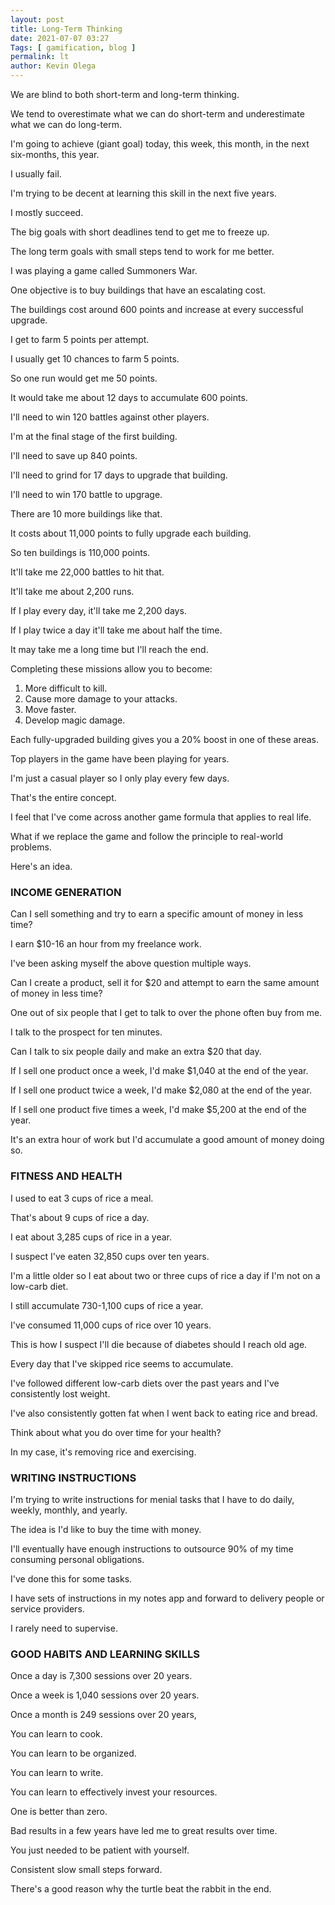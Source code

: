 ```yaml
--- 
layout: post 
title: Long-Term Thinking
date: 2021-07-07 03:27
Tags: [ gamification, blog ]
permalink: lt  
author: Kevin Olega 
--- 
```

We are blind to both short-term and long-term thinking.

We tend to overestimate what we can do short-term and underestimate what we can do long-term.

I'm going to achieve (giant goal) today, this week, this month, in the next six-months, this year.

I usually fail.

I'm trying to be decent at learning this skill in the next five years.

I mostly succeed. 

The big goals with short deadlines tend to get me to freeze up. 

The long term goals with small steps tend to work for me better.

I was playing a game called Summoners War.

One objective is to buy buildings that have an escalating cost.

The buildings cost around 600 points and increase at every successful upgrade.

I get to farm 5 points per attempt.

I usually get 10 chances to farm 5 points.

So one run would get me 50 points.

It would take me about 12 days to accumulate 600 points.

I'll need to win 120 battles against other players.

I'm at the final stage of the first building.

I'll need to save up 840 points.

I'll need to grind for 17 days to upgrade that building.

I'll need to win 170 battle to upgrage.

There are 10 more buildings like that.

It costs about 11,000 points to fully upgrade each building.

So ten buildings is 110,000 points.

It'll take me 22,000 battles to hit that.

It'll take me about 2,200 runs.

If I play every day, it'll take me 2,200 days.

If I play twice a day it'll take me about half the time.

It may take me a long time but I'll reach the end.

Completing these missions allow you to become:

1. More difficult to kill.
2. Cause more damage to your attacks.
3. Move faster.
4. Develop magic damage.

Each fully-upgraded building gives you a 20% boost in one of these areas.

Top players in the game have been playing for years.

I'm just a casual player so I only play every few days.

That's the entire concept.

I feel that I've come across another game formula that applies to real life. 

What if we replace the game and follow the principle to real-world problems.

Here's an idea.

### INCOME GENERATION

Can I sell something and try to earn a specific amount of money in less time?

I earn $10-16 an hour from my freelance work.

I've been asking myself the above question multiple ways.

Can I create a product, sell it for $20 and attempt to earn the same amount of money in less time?

One out of six people that I get to talk to over the phone often buy from me.

I talk to the prospect for ten minutes.

Can I talk to six people daily and make an extra $20 that day.

If I sell one product once a week, I'd make $1,040 at the end of the year.

If I sell one product twice a week, I'd make $2,080 at the end of the year.

If I sell one product five times a week, I'd make $5,200 at the end of the year. 

It's an extra hour of work but I'd accumulate a good amount of money doing so.

### FITNESS AND HEALTH

I used to eat 3 cups of rice a meal.

That's about 9 cups of rice a day.

I eat about 3,285 cups of rice in a year.

I suspect I've eaten 32,850 cups over ten years.

I'm a little older so I eat about two or three cups of rice a day if I'm not on a low-carb diet.

I still accumulate 730-1,100 cups of rice a year.

I've consumed 11,000 cups of rice over 10 years.

This is how I suspect I'll die because of diabetes should I reach old age.

Every day that I've skipped rice seems to accumulate.

I've followed different low-carb diets over the past years and I've consistently lost weight. 

I've also consistently gotten fat when I went back to eating rice and bread.

Think about what you do over time for your health?

In my case, it's removing rice and exercising.

### WRITING INSTRUCTIONS

I'm trying to write instructions for menial tasks that I have to do daily, weekly, monthly, and yearly.

The idea is I'd like to buy the time with money.

I'll eventually have enough instructions to outsource 90% of my time consuming personal obligations.

I've done this for some tasks.

I have sets of instructions in my notes app and forward to delivery people or service providers.

I rarely need to supervise. 

### GOOD HABITS AND LEARNING SKILLS

Once a day is 7,300 sessions over 20 years.

Once a week is 1,040 sessions over 20 years.

Once a month is 249 sessions over 20 years,

You can learn to cook.

You can learn to be organized.

You can learn to write.

You can learn to effectively invest your resources.

One is better than zero.

Bad results in a few years have led me to great results over time.

You just needed to be patient with yourself.

Consistent slow small steps forward.

There's a good reason why the turtle beat the rabbit in the end.